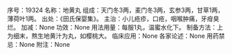序号：19324
名称：地黄丸
组成：天门冬3两，麦门冬3两，玄参3两，甘草1两，薄荷叶1两。
出处：《田氏保婴集》。
主治：小儿疮疹，口疮，咽喉肿痛，牙疳臭烂。
加减：None
功效：None
用法用量：每服1丸，温蜜水化下。
制备方法：上为细末，熬生地黄汁为丸，如樱桃大。
临床应用：None
各家论述：None
用药禁忌：None
附注：None
